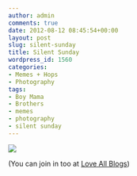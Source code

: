 ```yaml
---
author: admin
comments: true
date: 2012-08-12 08:45:54+00:00
layout: post
slug: silent-sunday
title: Silent Sunday
wordpress_id: 1560
categories:
- Memes + Hops
- Photography
tags:
- Boy Mama
- Brothers
- memes
- photography
- silent sunday
---
```


[![](http://www.outmumbered.com/wp-content/uploads/2012/08/DSC_8344-copy-1024x682.jpg)](http://www.outmumbered.com/wp-content/uploads/2012/08/DSC_8344-copy.jpg)




(You can join in too at [Love All Blogs](http://loveallblogs.com/silent-sunday-94/))
